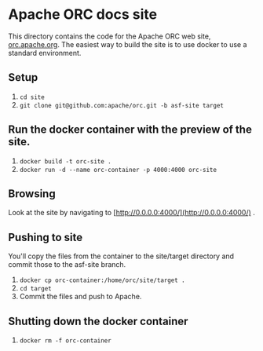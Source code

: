 # Apache ORC docs site

This directory contains the code for the Apache ORC web site,
[orc.apache.org](https://orc.apache.org/). The easiest way to build
the site is to use docker to use a standard environment.

## Setup

1. `cd site`
2. `git clone git@github.com:apache/orc.git -b asf-site target`

## Run the docker container with the preview of the site.

1. `docker build -t orc-site .`
2. `docker run -d --name orc-container -p 4000:4000 orc-site`

## Browsing

Look at the site by navigating to
[http://0.0.0.0:4000/](http://0.0.0.0:4000/) .

## Pushing to site

You'll copy the files from the container to the site/target directory and
commit those to the asf-site branch.

1. `docker cp orc-container:/home/orc/site/target .`
2. `cd target`
3. Commit the files and push to Apache.

## Shutting down the docker container

1. `docker rm -f orc-container`
